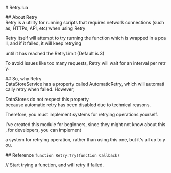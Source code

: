 # Retry.lua

## About Retry
Retry is a utility for running scripts that requires network connections (such as, HTTPs, API, etc) when using Retry

Retry itself will attempt to try running the function which is wrapped in a pcall, and if it failed, it will keep retrying

until it has reached the RetryLimit (Default is 3)

To avoid issues like too many requests, Retry will wait for an interval per retry.

## So, why Retry
DataStoreService has a property called AutomaticRetry, which will automatically retry when failed. However,

DataStores do not respect this property because automatic retry has been disabled due to technical reasons.

Therefore, you must implement systems for retrying operations yourself.

I've created this module for beginners, since they might not know about this, for developers, you can implement

a system for retrying operation, rather than using this one, but it's all up to you.

## Reference
```function Retry:Try(function Callback)```

// Start trying a function, and will retry if failed.
